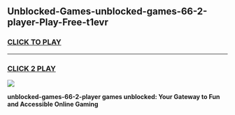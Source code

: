 
## Unblocked-Games-unblocked-games-66-2-player-Play-Free-t1evr
<h3>
<a href="https://premium76.site?title=unblocked-games-66-2-player&ref=09A">CLICK TO PLAY</a></h3>
<hr>

<h3>
<a href="https://premium76.site?title=unblocked-games-66-2-player&ref=09A">CLICK 2 PLAY</a>
  
</h3>

<a href="https://premium76.site?title=unblocked-games-66-2-player&ref=09A"><img src="https://clearcache.store/games.png"></a>


**unblocked-games-66-2-player games unblocked: Your Gateway to Fun and Accessible Online Gaming**
